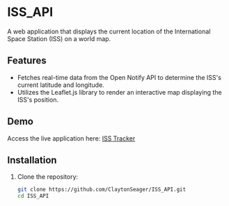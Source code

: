 # ISS_API

A web application that displays the current location of the International Space Station (ISS) on a world map.

## Features

- Fetches real-time data from the Open Notify API to determine the ISS's current latitude and longitude.
- Utilizes the Leaflet.js library to render an interactive map displaying the ISS's position.

## Demo

Access the live application here: [ISS Tracker](https://claytonseager.github.io/ISS_API/)

## Installation

1. Clone the repository:

   ```bash
   git clone https://github.com/ClaytonSeager/ISS_API.git
   cd ISS_API
